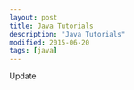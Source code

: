 ```yaml
---
layout: post
title: Java Tutorials
description: "Java Tutorials"
modified: 2015-06-20
tags: [java]
---
```



Update

<br><br><br><br><br><br><br><br><br><br><br><br><br><br><br><br><br><br>
